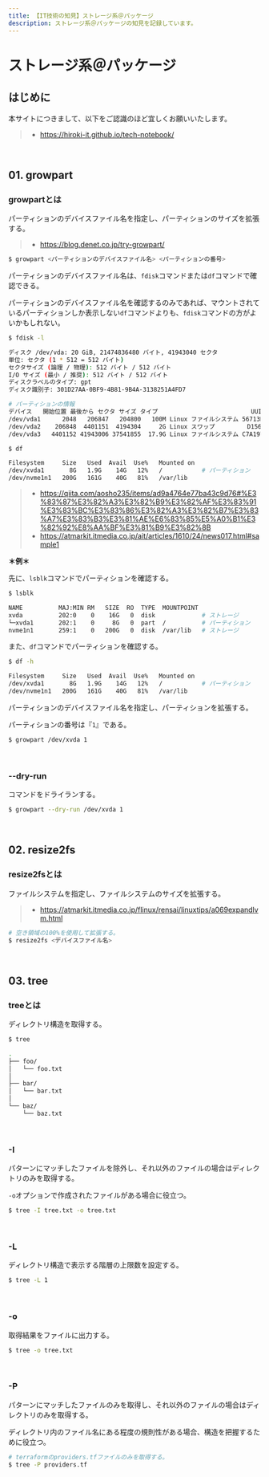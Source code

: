 ```yaml
---
title: 【IT技術の知見】ストレージ系＠パッケージ
description: ストレージ系＠パッケージの知見を記録しています。
---
```


# ストレージ系＠パッケージ

## はじめに

本サイトにつきまして、以下をご認識のほど宜しくお願いいたします。

> - https://hiroki-it.github.io/tech-notebook/

<br>

## 01. growpart

### growpartとは

パーティションのデバイスファイル名を指定し、パーティションのサイズを拡張する。

> - https://blog.denet.co.jp/try-growpart/

```bash
$ growpart <パーティションのデバイスファイル名> <パーティションの番号>
```

パーティションのデバイスファイル名は、`fdisk`コマンドまたは`df`コマンドで確認できる。

パーティションのデバイスファイル名を確認するのみであれば、マウントされているパーティションしか表示しない`df`コマンドよりも、`fdisk`コマンドの方がよいかもしれない。

```bash
$ fdisk -l

ディスク /dev/vda: 20 GiB, 21474836480 バイト, 41943040 セクタ
単位: セクタ (1 * 512 = 512 バイト)
セクタサイズ (論理 / 物理): 512 バイト / 512 バイト
I/O サイズ (最小 / 推奨): 512 バイト / 512 バイト
ディスクラベルのタイプ: gpt
ディスク識別子: 301D27AA-0BF9-4B81-9B4A-3138251A4FD7

# パーティションの情報
デバイス   開始位置 最後から セクタ サイズ タイプ                          UUID
/dev/vda1      2048   206847   204800   100M Linux ファイルシステム 56713D43-4900-46EB-92D5-1D09C9449B11
/dev/vda2    206848  4401151  4194304     2G Linux スワップ         D156FFCF-97DE-45EB-A6B0-21A9B876129A
/dev/vda3   4401152 41943006 37541855  17.9G Linux ファイルシステム C7A19722-4C31-4646-8ED4-DD4D86EFBC50
```

```bash
$ df

Filesystem     Size   Used  Avail  Use%   Mounted on
/dev/xvda1       8G   1.9G    14G   12%   /           # パーティション
/dev/nvme1n1   200G   161G    40G   81%   /var/lib
```

> - https://qiita.com/aosho235/items/ad9a4764e77ba43c9d76#%E3%83%87%E3%82%A3%E3%82%B9%E3%82%AF%E3%83%91%E3%83%BC%E3%83%86%E3%82%A3%E3%82%B7%E3%83%A7%E3%83%B3%E3%81%AE%E6%83%85%E5%A0%B1%E3%82%92%E8%AA%BF%E3%81%B9%E3%82%8B
> - https://atmarkit.itmedia.co.jp/ait/articles/1610/24/news017.html#sample1

**＊例＊**

先に、`lsblk`コマンドでパーティションを確認する。

```bash
$ lsblk

NAME          MAJ:MIN RM   SIZE  RO  TYPE  MOUNTPOINT
xvda          202:0    0    16G   0  disk             # ストレージ
└─xvda1       202:1    0     8G   0  part  /          # パーティション
nvme1n1       259:1    0   200G   0  disk  /var/lib   # ストレージ
```

また、`df`コマンドでパーティションを確認する。

```bash
$ df -h

Filesystem     Size   Used  Avail  Use%   Mounted on
/dev/xvda1       8G   1.9G    14G   12%   /           # パーティション
/dev/nvme1n1   200G   161G    40G   81%   /var/lib
```

パーティションのデバイスファイル名を指定し、パーティションを拡張する。

パーティションの番号は『`1`』である。

```bash
$ growpart /dev/xvda 1
```

<br>

### --dry-run

コマンドをドライランする。

```bash
$ growpart --dry-run /dev/xvda 1
```

<br>

## 02. resize2fs

### resize2fsとは

ファイルシステムを指定し、ファイルシステムのサイズを拡張する。

> - https://atmarkit.itmedia.co.jp/flinux/rensai/linuxtips/a069expandlvm.html

```bash
# 空き領域の100%を使用して拡張する。
$ resize2fs <デバイスファイル名>
```

<br>

## 03. tree

### treeとは

ディレクトリ構造を取得する。

```bash
$ tree

.
├── foo/
│   └── foo.txt
│
├── bar/
│   └── bar.txt
│
└── baz/
    └── baz.txt
```

<br>

### -I

パターンにマッチしたファイルを除外し、それ以外のファイルの場合はディレクトリのみを取得する。

`-o`オプションで作成されたファイルがある場合に役立つ。

```bash
$ tree -I tree.txt -o tree.txt
```

<br>

### -L

ディレクトリ構造で表示する階層の上限数を設定する。

```bash
$ tree -L 1
```

<br>

### -o

取得結果をファイルに出力する。

```bash
$ tree -o tree.txt
```

<br>

### -P

パターンにマッチしたファイルのみを取得し、それ以外のファイルの場合はディレクトリのみを取得する。

ディレクトリ内のファイル名にある程度の規則性がある場合、構造を把握するために役立つ。

```bash
# terraformのproviders.tfファイルのみを取得する。
$ tree -P providers.tf
```

<br>
